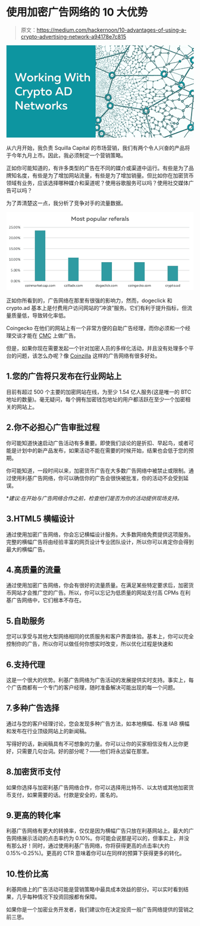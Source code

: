 # 使用加密广告网络的 10 大优势

> 原文：<https://medium.com/hackernoon/10-advantages-of-using-a-crypto-advertising-network-a94178e7c815>

![](img/808a3a72c311473dac5b332a08e85597.png)

从六月开始，我负责 Squilla Capital 的市场营销，我们有两个令人兴奋的产品将于今年九月上市。因此，我必须制定一个营销策略。

正如你可能知道的，有许多类型的广告在不同的媒介或渠道中运行。有些是为了品牌知名度，有些是为了增加网站流量，有些是为了增加销量。但比如你在加密货币领域有业务，应该选择哪种媒介和渠道呢？使用谷歌服务可以吗？使用社交媒体广告可以吗？

为了弄清楚这一点，我分析了竞争对手的流量数据。

![](img/cc6d2fbae25f0a473f6be3fe474e88bb.png)

正如你所看到的，广告网络在那里有很强的影响力，然而，dogeclick 和 crypto.ad 基本上是付费用户访问网站的“冲浪”服务。它们有利于提升指标，但流量质量低，导致转化率低。

Coingecko 在他们的网站上有一个非常方便的自助广告经理，而你必须和一个经理交谈才能在 [CMC](http://coinmarketcap.com/) 上做广告。

但是，如果你现在需要发起一个针对加密人员的多样化活动，并且没有处理多个平台的问题，该怎么办呢？像 [Coinzilla](http://coinzilla.com/) 这样的广告网络有很多好处。

## 1.您的广告将只发布在行业网站上

目前有超过 500 个主要的加密网站在线，为至少 1.54 亿人服务(这是唯一的 BTC 地址的数量)。毫无疑问，每个拥有加密钱包地址的用户都活跃在至少一个加密相关的网站上。

## 2.你不必担心广告审批过程

你可能知道快速启动广告活动有多重要。即使我们谈论的是折扣、早起鸟，或者可能是计划中的新产品发布，如果活动不能在需要的时候开始，结果也会低于您的预期。

你可能知道，一段时间以来，加密货币广告在大多数广告网络中被禁止或限制。通过使用利基广告网络，你可以确信你的广告会很快被批准，你的活动不会受到延误。

**建议:在开始与广告网络合作之前，检查他们是否为你的活动提供现场支持。*

## 3.HTML5 横幅设计

通过使用加密广告网络，你会忘记横幅设计服务。大多数网络免费提供这项服务。完整的横幅广告将由经验丰富的网页设计专业团队设计，所以你可以肯定你会得到最大的横幅广告。

## 4.高质量的流量

通过使用加密广告网络，你会有很好的流量质量。在满足某些特定要求后，加密货币网站才会推广您的广告。所以，你可以忘记为低质量的网站支付高 CPMs 在利基广告网络中，它们根本不存在。

## 5.自助服务

您可以享受与其他大型网络相同的优质服务和客户界面体验。基本上，你可以完全控制你的广告，所以你可以做任何你想实时改变，所以优化过程是快速和

## 6.支持代理

这是一个很大的优势。利基广告网络为广告活动的发展提供实时支持。事实上，每个广告商都有一个专门的客户经理，随时准备解决可能出现的每一个问题。

## 7.多种广告选择

通过与您的客户经理讨论，您会发现多种广告方法，如本地横幅、标准 IAB 横幅和发布在行业顶级网站上的新闻稿。

写得好的话，新闻稿具有不可想象的力量。你可以让你的买家相信没有人比你更好，只需要几句台词。好的部分呢？——他们将永远留在那里。

## 8.加密货币支付

如果你选择与加密利基广告网络合作，你可以选择用比特币、以太坊或其他加密货币支付，如果需要的话。付款是安全的，匿名的。

## 9.更高的转化率

利基广告网络有更大的转换率，仅仅是因为横幅广告只放在利基网站上。最大的广告网络展示活动的点击率约为 0.10%。你可能会说那是可以的，但事实上，并没有那么好！同时，通过使用利基广告网络，你将获得更高的点击率(大约 0.15%-0.25%)。更高的 CTR 意味着你可以在同样的预算下获得更多的转化。

## 10.性价比高

利基网络上的广告活动可能是营销策略中最具成本效益的部分。可以实时看到结果，几乎每种情况下投资回报都有保障。

如果你是一个加密业务开发者，我们建议你在决定投资一般广告网络提供的营销之前三思。